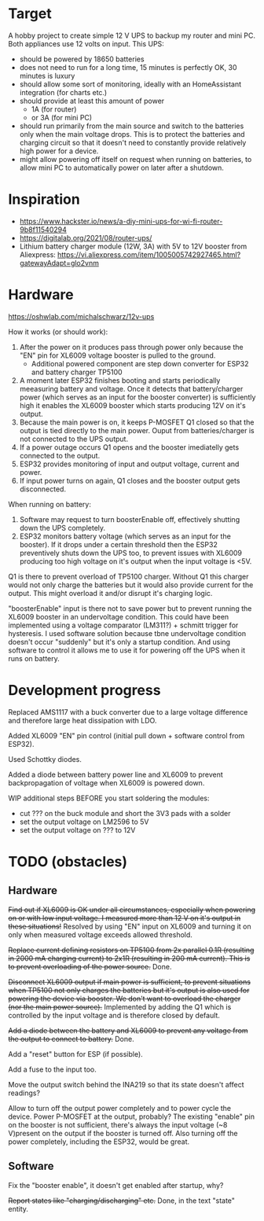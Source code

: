# Target

A hobby project to create simple 12 V UPS to backup my router and mini PC. Both appliances use 12 volts on input. 
This UPS:
 - should be powered by 18650 batteries
 - does not need to run for a long time, 15 minutes is perfectly OK, 30 minutes is luxury
 - should allow some sort of monitoring, ideally with an HomeAssistant integration (for charts etc.)
 - should provide at least this amount of power
   - 1A (for router)
   - or 3A (for mini PC)
 - should run primarily from the main source and switch to the batteries only when the main voltage drops. This is to protect the batteries and charging circuit so that it doesn't need to constantly provide relatively high power for a device.
 - might allow powering off itself on request when running on batteries, to allow mini PC to automatically power on later after a shutdown.

# Inspiration
- https://www.hackster.io/news/a-diy-mini-ups-for-wi-fi-router-9b8f11540294
- https://digitalab.org/2021/08/router-ups/
- Lithium battery charger module (12W, 3A) with 5V to 12V booster from Aliexpress:
https://vi.aliexpress.com/item/1005005742927465.html?gatewayAdapt=glo2vnm


# Hardware

https://oshwlab.com/michalschwarz/12v-ups

How it works (or should work):
1. After the power on it produces pass through power only because the "EN" pin for XL6009 voltage booster is pulled to the ground.
    - Additional powered component are step down converter for ESP32 and battery charger TP5100
1. A moment later ESP32 finishes booting and starts periodically meeasuring battery and voltage. Once it detects that battery/charger power (which serves as an input for the booster converter) is sufficiently high it enables the XL6009 booster which starts producing 12V on it's output.
1. Because the main power is on, it keeps P-MOSFET Q1 closed so that the output is tied directly to the main power. Ouput from batteries/charger is not connected to the UPS output.
1. If a power outage occurs Q1 opens and the booster imediatelly gets connected to the output.
1. ESP32 provides monitoring of input and output voltage, current and power.
1. If input power turns on again, Q1 closes and the booster output gets disconnected.

When running on battery:
1. Software may request to turn boosterEnable off, effectively shutting down the UPS completely.
2. ESP32 monitors battery voltage (which serves as an input for the booster). If it drops under a certain threshold then the ESP32 preventively shuts down the UPS too, to prevent issues with XL6009 producing too high voltage on it's output when the input voltage is <5V.

Q1 is there to prevent overload of TP5100 charger. Without Q1 this charger would not only charge the batteries but it would also provide current for the output. This might overload it and/or disrupt it's charging logic.

"boosterEnable" input is there not to save power but to prevent running the XL6009 booster in an undervoltage condition. This could have been implemented using a voltage comparator (LM311?) + schmitt trigger for hysteresis. I used software solution because tbne undervoltage condition doesn't occur "suddenly" but it's only a startup condition. And using software to control it allows me to use it for powering off the UPS when it runs on battery.


# Development progress

Replaced AMS1117 with a buck converter due to a large voltage difference and therefore large heat dissipation with LDO.

Added XL6009 "EN" pin control (initial pull down + software control from ESP32).

Used Schottky diodes.

Added a diode between battery power line and XL6009 to prevent backpropagation of voltage when XL6009 is powered down.

WIP additional steps BEFORE you start soldering the modules:
 - cut ??? on the buck module and short the 3V3 pads with a solder
 - set the output voltage on LM2596 to 5V
 - set the output voltage on ??? to 12V

# TODO (obstacles)

## Hardware

~~Find out if XL6009 is OK under all circumstances, especially when powering on or with low input voltage. I measured more than 12 V on it's output in these situations!~~
Resolved by using "EN" input on XL6009 and turning it on only when measured voltage exceeds allowed threshold. 

~~Replace current defining resistors on TP5100 from 2x parallel 0.1R (resulting in 2000 mA charging current) to 2x1R (resulting in 200 mA current). This is to prevent overloading of the power source.~~
Done.

~~Disconnect XL6009 output if main power is sufficient, to prevent situations when TP5100 not only charges the batteries but it's output is also used for powering the device via booster. We don't want to overload the charger (nor the main power source).~~
Implemented by adding the Q1 which is controlled by the input voltage and is therefore closed by default.

~~Add a diode between the battery and XL6009 to prevent any voltage from the output to connect to battery.~~
Done.

Add a "reset" button for ESP (if possible).

Add a fuse to the input too.

Move the output switch behind the INA219 so that its state doesn't affect readings?

Allow to turn off the output power completely and to power cycle the device. Power P-MOSFET at the output, probably? The existing "enable" pin on the booster is not sufficient, there's always the input voltage (~8 V)present on the output if the booster is turned off. Also turning off the power completely, including the ESP32, would be great.

## Software

Fix the "booster enable", it doesn't get enabled after startup, why?

~~Report states like "charging/discharging" etc.~~
Done, in the text "state" entity.
